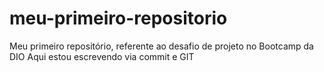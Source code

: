 # meu-primeiro-repositorio

Meu primeiro repositório, referente ao desafio de projeto no Bootcamp da DIO
Aqui estou escrevendo via commit e GIT
